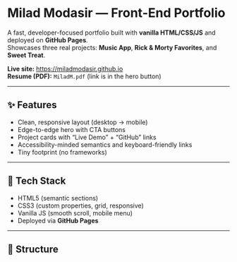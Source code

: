 # Milad Modasir — Front-End Portfolio

A fast, developer-focused portfolio built with **vanilla HTML/CSS/JS** and deployed on **GitHub Pages**.  
Showcases three real projects: **Music App**, **Rick & Morty Favorites**, and **Sweet Treat**.

**Live site:** https://miladmodasir.github.io  
**Resume (PDF):** `MiladM.pdf` (link is in the hero button)

---

## ✨ Features
- Clean, responsive layout (desktop → mobile)
- Edge-to-edge hero with CTA buttons
- Project cards with “Live Demo” + “GitHub” links
- Accessibility-minded semantics and keyboard-friendly links
- Tiny footprint (no frameworks)

---

## 🧱 Tech Stack
- HTML5 (semantic sections)
- CSS3 (custom properties, grid, responsive)
- Vanilla JS (smooth scroll, mobile menu)
- Deployed via **GitHub Pages**

---

## 📂 Structure

